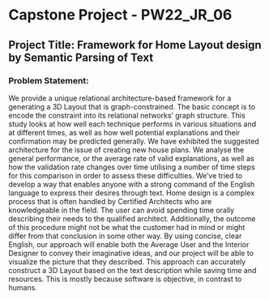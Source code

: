 # Capstone Project - PW22_JR_06
## Project Title: Framework for Home Layout design by Semantic Parsing of Text

### Problem Statement: 
We provide a unique relational architecture-based framework for a generating a 3D Layout that is graph-constrained. The basic concept is to encode the constraint into its relational networks’ graph structure. This study looks at how well each technique performs in various situations and at different times, as well as how well potential explanations and their confirmation may be predicted generally. We have exhibited the suggested architecture for the issue of creating new house plans. We analyse the general performance, or the average rate of valid explanations, as well as how the validation rate changes over time utilising a number of time steps for this comparison in order to assess these difficulties.
We’ve tried to develop a way that enables anyone with a strong command of the English language to express their desires through text. Home design is a complex process that is often handled by Certified Architects who are knowledgeable in the field. The user can avoid spending time orally describing their needs to the qualified architect. Additionally, the outcome of this procedure might not be what the customer had in mind or might differ from that conclusion in some other way. By using concise, clear English, our approach will enable both the Average User and the Interior Designer to convey their imaginative ideas, and our project will be able to visualize the picture that they described. This approach can accurately construct a 3D Layout based on the text description while saving time and resources. This is mostly because software is objective, in contrast to humans.

### 
